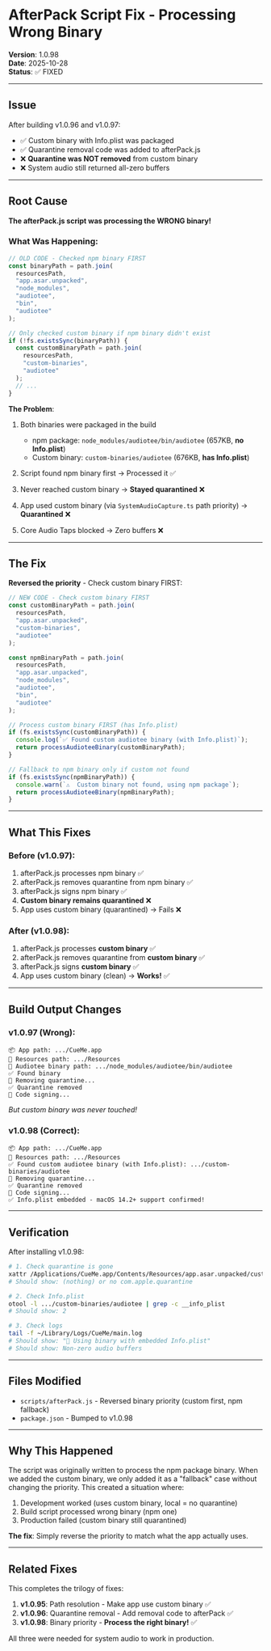 # AfterPack Script Fix - Processing Wrong Binary

**Version**: 1.0.98  
**Date**: 2025-10-28  
**Status**: ✅ FIXED

---

## Issue

After building v1.0.96 and v1.0.97:

- ✅ Custom binary with Info.plist was packaged
- ✅ Quarantine removal code was added to afterPack.js
- ❌ **Quarantine was NOT removed** from custom binary
- ❌ System audio still returned all-zero buffers

---

## Root Cause

**The afterPack.js script was processing the WRONG binary!**

### What Was Happening:

```javascript
// OLD CODE - Checked npm binary FIRST
const binaryPath = path.join(
  resourcesPath,
  "app.asar.unpacked",
  "node_modules",
  "audiotee",
  "bin",
  "audiotee"
);

// Only checked custom binary if npm binary didn't exist
if (!fs.existsSync(binaryPath)) {
  const customBinaryPath = path.join(
    resourcesPath,
    "custom-binaries",
    "audiotee"
  );
  // ...
}
```

**The Problem**:

1. Both binaries were packaged in the build
   - npm package: `node_modules/audiotee/bin/audiotee` (657KB, **no Info.plist**)
   - Custom binary: `custom-binaries/audiotee` (676KB, **has Info.plist**)

2. Script found npm binary first → Processed it ✅
3. Never reached custom binary → **Stayed quarantined** ❌
4. App used custom binary (via `SystemAudioCapture.ts` path priority) → **Quarantined** ❌
5. Core Audio Taps blocked → Zero buffers ❌

---

## The Fix

**Reversed the priority** - Check custom binary FIRST:

```javascript
// NEW CODE - Check custom binary FIRST
const customBinaryPath = path.join(
  resourcesPath,
  "app.asar.unpacked",
  "custom-binaries",
  "audiotee"
);

const npmBinaryPath = path.join(
  resourcesPath,
  "app.asar.unpacked",
  "node_modules",
  "audiotee",
  "bin",
  "audiotee"
);

// Process custom binary FIRST (has Info.plist)
if (fs.existsSync(customBinaryPath)) {
  console.log(`✅ Found custom audiotee binary (with Info.plist)`);
  return processAudioteeBinary(customBinaryPath);
}

// Fallback to npm binary only if custom not found
if (fs.existsSync(npmBinaryPath)) {
  console.warn(`⚠️  Custom binary not found, using npm package`);
  return processAudioteeBinary(npmBinaryPath);
}
```

---

## What This Fixes

### Before (v1.0.97):

1. afterPack.js processes npm binary ✅
2. afterPack.js removes quarantine from npm binary ✅
3. afterPack.js signs npm binary ✅
4. **Custom binary remains quarantined** ❌
5. App uses custom binary (quarantined) → Fails ❌

### After (v1.0.98):

1. afterPack.js processes **custom binary** ✅
2. afterPack.js removes quarantine from **custom binary** ✅
3. afterPack.js signs **custom binary** ✅
4. App uses custom binary (clean) → **Works!** ✅

---

## Build Output Changes

### v1.0.97 (Wrong):

```
📦 App path: .../CueMe.app
📂 Resources path: .../Resources
🔨 Audiotee binary path: .../node_modules/audiotee/bin/audiotee
✅ Found binary
🧹 Removing quarantine...
✅ Quarantine removed
🔏 Code signing...
```

_But custom binary was never touched!_

### v1.0.98 (Correct):

```
📦 App path: .../CueMe.app
📂 Resources path: .../Resources
✅ Found custom audiotee binary (with Info.plist): .../custom-binaries/audiotee
🧹 Removing quarantine...
✅ Quarantine removed
🔏 Code signing...
✅ Info.plist embedded - macOS 14.2+ support confirmed!
```

---

## Verification

After installing v1.0.98:

```bash
# 1. Check quarantine is gone
xattr /Applications/CueMe.app/Contents/Resources/app.asar.unpacked/custom-binaries/audiotee
# Should show: (nothing) or no com.apple.quarantine

# 2. Check Info.plist
otool -l .../custom-binaries/audiotee | grep -c __info_plist
# Should show: 2

# 3. Check logs
tail -f ~/Library/Logs/CueMe/main.log
# Should show: "🎉 Using binary with embedded Info.plist"
# Should show: Non-zero audio buffers
```

---

## Files Modified

- `scripts/afterPack.js` - Reversed binary priority (custom first, npm fallback)
- `package.json` - Bumped to v1.0.98

---

## Why This Happened

The script was originally written to process the npm package binary. When we added the custom binary, we only added it as a "fallback" case without changing the priority. This created a situation where:

1. Development worked (uses custom binary, local = no quarantine)
2. Build script processed wrong binary (npm one)
3. Production failed (custom binary still quarantined)

**The fix**: Simply reverse the priority to match what the app actually uses.

---

## Related Fixes

This completes the trilogy of fixes:

1. **v1.0.95**: Path resolution - Make app use custom binary ✅
2. **v1.0.96**: Quarantine removal - Add removal code to afterPack ✅
3. **v1.0.98**: Binary priority - **Process the right binary!** ✅

All three were needed for system audio to work in production.
